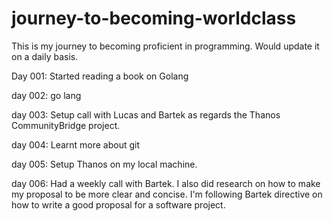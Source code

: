 # journey-to-becoming-worldclass

This is my journey to becoming proficient in programming.
Would update it on a daily basis.

Day 001: Started reading a book on Golang

day 002: go lang

day 003: Setup call with Lucas and Bartek as regards the Thanos CommunityBridge project.

day 004: Learnt more about git

day 005: Setup Thanos on my local machine.

day 006: Had a weekly call with Bartek. I also did research on how to make my proposal to be more clear and concise. I'm following Bartek directive on how to write a good proposal for a software project.